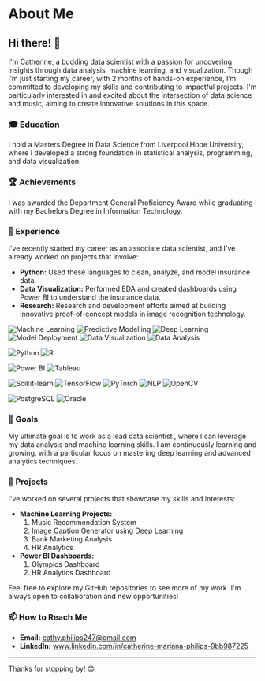 # About Me

## Hi there! 👋

I'm Catherine, a budding data scientist with a passion for uncovering insights through data analysis, machine learning, and visualization. Though I’m just starting my career, with 2 months of hands-on experience, I’m committed to developing my skills and contributing to impactful projects. I'm particularly interested in and excited about the intersection of data science and music, aiming to create innovative solutions in this space.

### 🎓 Education

I hold a Masters Degree in Data Science from Liverpool Hope University, where I developed a strong foundation in statistical analysis, programming, and data visualization.

### 🏆 Achievements

I was awarded the Department General Proficiency Award while graduating with my Bachelors Degree in Information Technology.

### 💼 Experience

I've recently started my career as an associate data scientist, and I've already worked on projects that involve:

- **Python:** Used these languages to clean, analyze, and model insurance data.
- **Data Visualization:** Performed EDA and created dashboards using Power BI to understand the insurance data.
- **Research:** Research and development efforts aimed at building innovative proof-of-concept models in image recognition technology.

![Machine Learning](https://img.shields.io/badge/Machine_Learning-3776AB?style=for-the-badge&logo=python&logoColor=white)
![Predictive Modelling](https://img.shields.io/badge/Predictive_Modelling-FF6F00?style=for-the-badge&logo=tableau&logoColor=white)
![Deep Learning](https://img.shields.io/badge/Deep_Learning-FF5733?style=for-the-badge&logo=tensorflow&logoColor=white)
![Model Deployment](https://img.shields.io/badge/Model_Deployment-117A65?style=for-the-badge&logo=docker&logoColor=white)
![Data Visualization](https://img.shields.io/badge/Data_Visualization-F2C811?style=for-the-badge&logo=powerbi&logoColor=black)
![Data Analysis](https://img.shields.io/badge/Data_Analysis-007ACC?style=for-the-badge&logo=visualstudio&logoColor=white)

![Python](https://img.shields.io/badge/Python-3776AB?style=for-the-badge&logo=python&logoColor=white)
![R](https://img.shields.io/badge/R-276DC3?style=for-the-badge&logo=r&logoColor=white)

![Power BI](https://img.shields.io/badge/Power_BI-F2C811?style=for-the-badge&logo=powerbi&logoColor=black)
![Tableau](https://img.shields.io/badge/Tableau-E97627?style=for-the-badge&logo=tableau&logoColor=white)

![Scikit-learn](https://img.shields.io/badge/Scikit--learn-F7931E?style=for-the-badge&logo=scikit-learn&logoColor=white)
![TensorFlow](https://img.shields.io/badge/TensorFlow-FF6F00?style=for-the-badge&logo=tensorflow&logoColor=white)
![PyTorch](https://img.shields.io/badge/PyTorch-EE4C2C?style=for-the-badge&logo=pytorch&logoColor=white)
![NLP](https://img.shields.io/badge/NLP-3776AB?style=for-the-badge&logo=python&logoColor=white)
![OpenCV](https://img.shields.io/badge/OpenCV-5C3EE8?style=for-the-badge&logo=opencv&logoColor=white)

![PostgreSQL](https://img.shields.io/badge/PostgreSQL-316192?style=for-the-badge&logo=postgresql&logoColor=white)
![Oracle](https://img.shields.io/badge/Oracle-F80000?style=for-the-badge&logo=oracle&logoColor=white)


### 🎯 Goals

My ultimate goal is to work as a lead data scientist , where I can leverage my data analysis and machine learning skills. I am continuously learning and growing, with a particular focus on mastering deep learning and advanced analytics techniques.

### 🌟 Projects

I've worked on several projects that showcase my skills and interests:

- **Machine Learning Projects:**
    1) Music Recommendation System
    2) Image Caption Generator using Deep Learning
    3) Bank Marketing Analysis
    4) HR Analytics
- **Power BI Dashboards:**
    1) Olympics Dashboard
    2) HR Analytics Dashboard

Feel free to explore my GitHub repositories to see more of my work. I'm always open to collaboration and new opportunities!

### 📫 How to Reach Me

- **Email:** cathy.philips247@gmail.com
- **LinkedIn:** www.linkedin.com/in/catherine-mariana-philips-9bb987225
  
---

Thanks for stopping by! 😊
